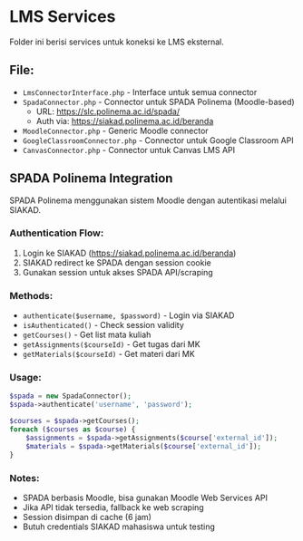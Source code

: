 # LMS Services

Folder ini berisi services untuk koneksi ke LMS eksternal.

## File:
- `LmsConnectorInterface.php` - Interface untuk semua connector
- `SpadaConnector.php` - Connector untuk SPADA Polinema (Moodle-based)
  - URL: https://slc.polinema.ac.id/spada/
  - Auth via: https://siakad.polinema.ac.id/beranda
- `MoodleConnector.php` - Generic Moodle connector
- `GoogleClassroomConnector.php` - Connector untuk Google Classroom API
- `CanvasConnector.php` - Connector untuk Canvas LMS API

## SPADA Polinema Integration

SPADA Polinema menggunakan sistem Moodle dengan autentikasi melalui SIAKAD.

### Authentication Flow:
1. Login ke SIAKAD (https://siakad.polinema.ac.id/beranda)
2. SIAKAD redirect ke SPADA dengan session cookie
3. Gunakan session untuk akses SPADA API/scraping

### Methods:
- `authenticate($username, $password)` - Login via SIAKAD
- `isAuthenticated()` - Check session validity
- `getCourses()` - Get list mata kuliah
- `getAssignments($courseId)` - Get tugas dari MK
- `getMaterials($courseId)` - Get materi dari MK

### Usage:
```php
$spada = new SpadaConnector();
$spada->authenticate('username', 'password');

$courses = $spada->getCourses();
foreach ($courses as $course) {
    $assignments = $spada->getAssignments($course['external_id']);
    $materials = $spada->getMaterials($course['external_id']);
}
```

### Notes:
- SPADA berbasis Moodle, bisa gunakan Moodle Web Services API
- Jika API tidak tersedia, fallback ke web scraping
- Session disimpan di cache (6 jam)
- Butuh credentials SIAKAD mahasiswa untuk testing

